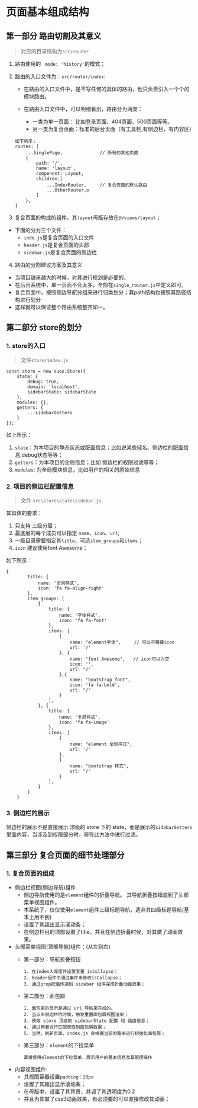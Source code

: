 # 页面基本组成结构
## 第一部分 路由切割及其意义
> 对应的目录结构为`src/router`

1. 路由使用的 ` mode: 'history'`的模式；

2. 路由的入口文件为：`src/router/index`:

    * 在路由的入口文件中，是不写任何的具体的路由，他只负责引入一个个的模块路由。

    * 在路由入口文件中，可以明细看出，路由分为两类：
        * 一类为单一页面： 比如登录页面、404页面、500页面等等。
        * 另一类为复合页面：标准的后台页面（有工具栏,有侧边栏，有内容区）

    ```
    如下所示：
    routes: [
        ...SinglePage,              // 所有的其他页面
        {
            path: '/',
            name: 'layout',
            component: Layout,
            children:[
                ...IndexRouter,     // 复合页面的默认路由
                ...OtherRouter,o
            ]
        },
    ]
    ```

3. 复合页面的构成的组件。其`layout`母版存放在`@/views/layout`；

  * 下面的分为三个文件：
    * `inde.js`是复合页面的入口文件
    * `header.js`是复合页面的头部
    * `sidebar.js`是复合页面的侧边栏
4. 路由的分割建议方案及其意义
  * 当项目越来越大的时候，对其进行规划是必要的。
  * 在后台系统中，单一页面不会太多，全部在`single_router.js`中定义即可。
  * 复合页面中，按照侧边导航分组来进行归类划分；其path结构也按照其路径结构进行划分
  * 这样就可以保证整个路由系统整齐如一。

## 第二部分 store的划分

### 1.  store的入口
> 文件`store/index.js`

```
const store = new Vuex.Store({
    state: {
        debug: true,
        domain: 'localhost',
        sidebarState: sidebarState
    },
    modules: {},
    getters: {
        ...sidebarGetters
    }
});
```
如上所示：

1. `state`：为本项目的静态状态或配置信息；比如说某些域名、侧边栏的配置信息,debug状态等等；
2. `getters`：为本项目的全局信息；比如 侧边栏的权限过滤等等；
3. `modules`: 为全局模块信息，比如用户的相关的原始信息

### 2. 项目的侧边栏配置信息
> 文件 `src\store\state\sidebar.js`

其具体的要求：

1. 只支持 三级分层；
2. 最底层的每个成员可以指定 `name`、`icon`、`url`;
3. 一级目录需要指定其`title`，可选`item_groups`和`items`；
4. `icon` 建议使用font Awesome；

如下所示：

```
{
        title: {
            name: '全局样式',
            icon: 'fa fa-align-right'
        },
        item_groups: [
            {
                title: {
                    name: '字体样式',
                    icon: 'fa fa-font'
                },
                items: [
                    {
                        name: "element字体",     // 可以不需要icon
                        url: '/'
                    }, {
                        name: "font Awesome",   // icon可以为空
                        icon: '',
                        url: "/"
                    },{
                        name: "bootstrap font",
                        icon: 'fa fa-bold',
                        url: "/"
                    }
                ],
            }, {
                title: {
                    name: '全局样式',
                    icon: 'fa fa-image'
                },
                items: [
                    {
                        name: "element 全局样式",
                        url: '/'
                    },
                    {
                        name: "bootstrap 样式",
                        url: "/"
                    }
                ],
            }
        ]
    }
```

### 3. 侧边栏的展示
侧边栏的展示不是直接展示 顶级的 store 下的 state，而是展示的`sidebarGetters`里面内容，当涉及到权限部分时，将在此方法中进行过滤。

## 第三部分 复合页面的细节处理部分

### 1. 复合页面的组成

* 侧边栏视图(侧边导航)组件
  * 侧边导航使用的是`element`组件的折叠导航。 其导航折叠按钮放到了头部菜单视图组件。
  * 本系统了，仅仅使用`element`组件三级标题导航，遗弃其四级标题导航(基本上用不到)
  * 设置了其超出显示滚动条；
  * 在侧边栏目的顶部设置了title，并且在侧边折叠时候，对其做了动画效果。
* 头部菜单视图(顶部导航)组件：(从左到右)
  * 第一部分：导航折叠按钮

    ```
    1. 在index入库组件设置变量 isCollapse；
    2. header组件中通过事件来修改isCollapse；
    3. 通过prop把值传递到 sidebar 组件完成折叠动画效果；
    ```
  * 第二部分：面包屑
    ```
    1. 面包屑的显示是通过 url 导航来完成的。
    2. 当点击侧边栏的时候，触发重置面包屑视图渲染；
    3. 获取 store 顶级的 sidebarState 配置 和 路由信息；
    4. 通过两者进行匹配获取到面包屑数据；
    5. 当然，刷新页面，index.js 会根据当前的路由进行初始化面包屑；
    ```
  * 第三部分：`element`的下拉菜单
    ```
    直接使用element的下拉菜单，展示用户的基本信息及其管理操作
    ```
* 内容视图组件:
  * 其视图容器设置`padding：20px`
  * 设置了其超出显示滚动条；
  * 在母版中，设置了其背景，并调了其透明度为0.2
  * 并且为其做了css3动画效果，有必须要的可以直接修改其动画；
